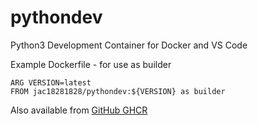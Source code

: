 # pythondev

Python3 Development Container for Docker and VS Code

Example Dockerfile - for use as builder

```
ARG VERSION=latest
FROM jac18281828/pythondev:${VERSION} as builder
```

Also available from [GitHub GHCR](https://github.com/jac18281828/pythondev/pkgs/container/pythondev)

